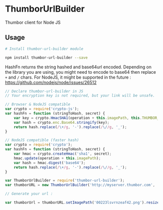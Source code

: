 # ThumborUrlBuilder

Thumbor client for Node JS

## Usage

```sh
# Install thumbor-url-builder module

npm install thumbor-url-builder --save
```

HashFn returns the string hashed and base64url encoded. Depending on the library you are using, you might need to encode to base64 then replace `+` and `/` chars. For NodeJS, it might be supported in the future : https://github.com/nodejs/node/issues/26512

```javascript
// Declare thumbor-url-builder in JS
// Your encryption key is not required, but your link will be unsafe.

// Browser & NodeJS compatible
var crypto = require('crypto-js');
var hashFn = function (stringToHash, secret) {
    var key = crypto.HmacSHA1(operation + this.imagePath, this.THUMBOR_SECURITY_KEY);
    var hash = crypto.enc.Base64.stringify(key);
    return hash.replace(/\+/g, '-').replace(/\//g, '_');
}

// NodeJS compatible (faster hash)
var crypto = require('crypto');
var hashFn = function (stringToHash, secret) {
    var hmac = crypto.createHmac('sha1', secret);
    hmac.update(operation + this.imagePath);
    var hash = hmac.digest('base64');
    return hash.replace(/\+/g, '-').replace(/\//g, '_');
}

var ThumborUrlBuilder = require('thumbor-url-builder');
var thumborURL = new ThumborUrlBuilder('http://myserver.thumbor.com', 'MY_KEY', hashFn);

// Generate your url :

var thumborUrl = thumborURL.setImagePath('00223lsvrnzeaf42.png').resize(50, 50).smartCrop(true).buildUrl();
```
